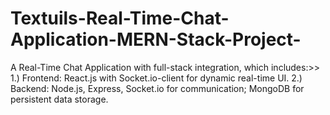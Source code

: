 # Textuils-Real-Time-Chat-Application-MERN-Stack-Project-
A Real-Time Chat Application with full-stack integration, which includes:>> 1.) Frontend: React.js with Socket.io-client for dynamic real-time UI.  2.) Backend: Node.js, Express, Socket.io for communication; MongoDB for persistent data storage. 
